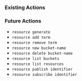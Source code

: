 ### Existing Actions

### Future Actions

- `resource generate`
- `resource add term`
- `resource remove term`
- `resource new bucket-name`
- `resource delete bucket-name`
- `resource list buckets`
- `resource list resources`
- `resource publish identifier`
- `resource subscribe identifier`
